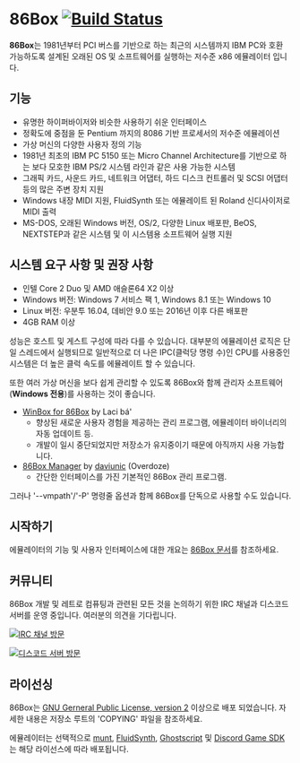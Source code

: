 86Box [![Build Status](http://ci.86box.net/job/86Box/badge/icon)](http://ci.86box.net/job/86Box)
=====
**86Box**는 1981년부터 PCI 버스를 기반으로 하는 최근의 시스템까지 IBM PC와 호환 가능하도록 설계된 오래된 OS 및 소프트웨어를 실행하는 저수준 x86 에뮬레이터 입니다.

기능
--------
* 유명한 하이퍼바이저와 비슷한 사용하기 쉬운 인터페이스
* 정확도에 중점을 둔 Pentium 까지의 8086 기반 프로세서의 저수준 에뮬레이션
* 가상 머신의 다양한 사용자 정의 기능
* 1981년 최초의 IBM PC 5150 또는 Micro Channel Architecture를 기반으로 하는 보다 모호한 IBM PS/2 시스템 라인과 같은 사용 가능한 시스템
* 그래픽 카드, 사운드 카드, 네트워크 어댑터, 하드 디스크 컨트롤러 및 SCSI 어댑터 등의 많은 주변 장치 지원
* Windows 내장 MIDI 지원, FluidSynth 또는 에뮬레이트 된 Roland 신디사이저로 MIDI 출력
* MS-DOS, 오래된 Windows 버전, OS/2, 다양한 Linux 배포판, BeOS, NEXTSTEP과 같은 시스템 및 이 시스템용 소프트웨어 실행 지원

시스템 요구 사항 및 권장 사항
---------------------------------------
* 인텔 Core 2 Duo 및 AMD 애슬론64 X2 이상
* Windows 버전: Windows 7 서비스 팩 1, Windows 8.1 또는 Windows 10
* Linux 버전: 우분투 16.04, 데비안 9.0 또는 2016년 이후 다른 배포판
* 4GB RAM 이상

성능은 호스트 및 게스트 구성에 따라 다를 수 있습니다. 대부분의 에뮬레이션 로직은 단일 스레드에서 실행되므로 일반적으로 더 나은 IPC(클럭당 명령 수)인 CPU를 사용중인 시스템은 더 높은 클럭 속도를 에뮬레이트 할 수 있습니다.

또한 여러 가상 머신을 보다 쉽게 관리할 수 있도록 86Box와 함께 관리자 소프트웨어(**Windows 전용**)를 사용하는 것이 좋습니다.
* [WinBox for 86Box](https://github.com/86Box/WinBox-for-86Box) by Laci bá'
  * 향상된 새로운 사용자 경험을 제공하는 관리 프로그램, 에뮬레이터 바이너리의 자동 업데이트 등.
  * 개발이 일시 중단되었지만 저장소가 유지중이기 때문에 아직까지 사용 가능합니다.
* [86Box Manager](https://github.com/86Box/86BoxManager) by [daviunic](https://github.com/daviunic) (Overdoze)
  * 간단한 인터페이스를 가진 기본적인 86Box 관리 프로그램.

그러나 '--vmpath'/'-P' 명령줄 옵션과 함께 86Box를 단독으로 사용할 수도 있습니다.

시작하기
---------------
에뮬레이터의 기능 및 사용자 인터페이스에 대한 개요는 [86Box 문서](https://86box.readthedocs.io/en/latest/index.html)를 참조하세요.

커뮤니티
---------
86Box 개발 및 레트로 컴퓨팅과 관련된 모든 것을 논의하기 위한 IRC 채널과 디스코드 서버를 운영 중입니다. 여러분의 의견을 기다립니다.

[![IRC 채널 방문](https://kiwiirc.com/buttons/irc.ringoflightning.net/86Box.png)](https://kiwiirc.com/client/irc.ringoflightning.net/?nick=86box|?#86Box)

[![디스코드 서버 방문](https://discordapp.com/api/guilds/262614059009048590/embed.png)](https://discord.gg/QXK9XTv)

라이선싱
---------
86Box는 [GNU Gerneral Public License, version 2](https://www.gnu.org/licenses/old-licenses/gpl-2.0.html) 이상으로 배포 되었습니다. 자세한 내용은 저장소 루트의 'COPYING' 파일을 참조하세요.

에뮬레이터는 선택적으로 [munt](https://github.com/munt/munt), [FluidSynth](https://www.fluidsynth.org/), [Ghostscript](https://www.ghostscript.com/) 및 [Discord Game SDK](https://discord.com/developers/docs/game-sdk/sdk-starter-guide)는 해당 라이선스에 따라 배포됩니다.